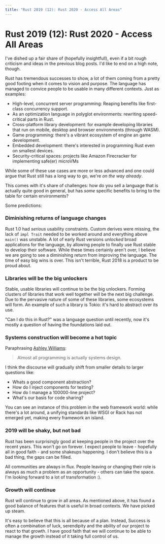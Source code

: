 ```yaml
---
title: "Rust 2019 (12): Rust 2020 - Access All Areas"
---
```


# Rust 2019 (12): Rust 2020 - Access All Areas

I've dished up a fair share of (hopefully insightfull), even if a bit rough criticism and ideas in the previous blog posts. I'd like to end on a high note, though.

Rust has tremendous successes to show, a lot of them coming from a pretty good footing when it comes to vision and purpose. The language has managed to convice people to be usable in many different contexts. Just as examples:

* High-level, concurrent server programming: Reaping benefits like first-class concurrency support.
* As an optimization language in polyglot environments: rewriting speed-critical parts in Rust.
* Cross-platform library development: for example developing libraries that run on mobile, desktop and browser environments (through WASM).
* Game programming: there's a vibrant ecosystem of engine an game development.
* Embedded development: there's interested in programming Rust even on smallest devices.
* Security-critical spaces: projects like Amazon Firecracker for implementing safe(er) microVMs

While some of these use cases are more or less advanced and one could argue that Rust still has a long way to go, we're _on the way already_.

This comes with it's share of challenges: how do you sell a language that is actually quite good in general, but has _some_ specific benefits to bring to the table for certain environments?

Some predictions:

### Diminishing returns of language changes

Rust 1.0 had _serious_ usability constraints. Custom derives were missing, the lack of `impl Trait` needed to be worked around and everything above `main()` was unstable. A lot of early Rust versions _unlocked_ broad applications for the language, by allowing people to finally use Rust stable to develop their software. While these times certainly aren't over, I believe we are going to see a diminishing return from improving the language. The time of easy big wins is over. This isn't terrible, Rust 2018 is a product to be proud about.

### Libraries will be the big unlockers

Stable, usable libraries will continue to be the big unlockers. Forming clusters of libraries that work well together will be the next big challenge. Due to the pervasive nature of some of these libraries, some ecosystems will form. An example of such a library is Tokio: it's hard to abstract over its use.

"Can I do this in Rust?" was a language question until recently, now it's mostly a question of having the foundations laid out.

### Systems construction will become a hot topic

Paraphrasing [Ashley Williams](https://twitter.com/ag_dubs):

> Almost all programming is actually systems design.

I think the discourse will gradually shift from smaller details to larger questions like: 
* Whats a good component abstraction?
* How do I inject components for testing?
* How do I manage a 100000-line project?
* What's our basis for code sharing?

You can see an instance of this problem in the web framework world: while there's a lot around, a unifying standards like WSGI or Rack has not emerged yet, making every framework an island.

### 2019 will be shaky, but not bad

Rust has been surprisingly good at keeping people in the project over the recent years. This won't go on forever. I expect people to leave - hopefully all in good faith - and some shakeups happening. I don't believe this is a bad thing, the gaps can be filled.

All communities are always in flux. People leaving or changing their role is always as much a problem as an opportunity - others can take the space. I'm looking forward to a lot of transformation :).

### Growth will continue

Rust will continue to grow in all areas. As mentioned above, it has found a good balance of features that is useful in broad contexts. We have picked up steam.

It's easy to believe that this is all because of a plan. Instead, Success is often a combination of luck, serendipity and the ability of our project to react to that growth. I have good faith that we will continue to be able to manage the growth instead of it taking full control of us.